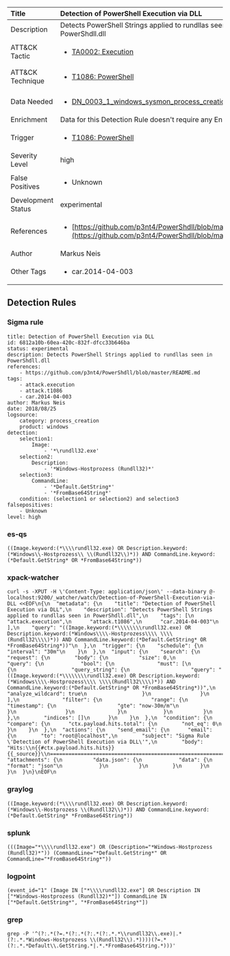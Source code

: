 | Title                | Detection of PowerShell Execution via DLL                                                                                                                                                 |
|:---------------------|:------------------------------------------------------------------------------------------------------------------------------------------------------------|
| Description          | Detects PowerShell Strings applied to rundllas seen in PowerShdll.dll                                                                                                                                           |
| ATT&amp;CK Tactic    |  <ul><li>[TA0002: Execution](https://attack.mitre.org/tactics/TA0002)</li></ul>  |
| ATT&amp;CK Technique | <ul><li>[T1086: PowerShell](https://attack.mitre.org/techniques/T1086)</li></ul>  |
| Data Needed          | <ul><li>[DN_0003_1_windows_sysmon_process_creation](../Data_Needed/DN_0003_1_windows_sysmon_process_creation.md)</li></ul>  |
| Enrichment           |  Data for this Detection Rule doesn't require any Enrichments.  |
| Trigger              | <ul><li>[T1086: PowerShell](../Triggers/T1086.md)</li></ul>  |
| Severity Level       | high |
| False Positives      | <ul><li>Unknown</li></ul>  |
| Development Status   | experimental |
| References           | <ul><li>[https://github.com/p3nt4/PowerShdll/blob/master/README.md](https://github.com/p3nt4/PowerShdll/blob/master/README.md)</li></ul>  |
| Author               | Markus Neis |
| Other Tags           | <ul><li>car.2014-04-003</li></ul> | 

## Detection Rules

### Sigma rule

```
title: Detection of PowerShell Execution via DLL
id: 6812a10b-60ea-420c-832f-dfcc33b646ba
status: experimental
description: Detects PowerShell Strings applied to rundllas seen in PowerShdll.dll
references:
    - https://github.com/p3nt4/PowerShdll/blob/master/README.md
tags:
    - attack.execution
    - attack.t1086
    - car.2014-04-003
author: Markus Neis
date: 2018/08/25
logsource:
    category: process_creation
    product: windows
detection:
    selection1:
        Image:
            - '*\rundll32.exe'
    selection2:
        Description:
            - '*Windows-Hostprozess (Rundll32)*'
    selection3:
        CommandLine:
            - '*Default.GetString*'
            - '*FromBase64String*'
    condition: (selection1 or selection2) and selection3
falsepositives:
    - Unknown
level: high

```





### es-qs
    
```
((Image.keyword:(*\\\\rundll32.exe) OR Description.keyword:(*Windows\\-Hostprozess\\ \\(Rundll32\\)*)) AND CommandLine.keyword:(*Default.GetString* OR *FromBase64String*))
```


### xpack-watcher
    
```
curl -s -XPUT -H \'Content-Type: application/json\' --data-binary @- localhost:9200/_watcher/watch/Detection-of-PowerShell-Execution-via-DLL <<EOF\n{\n  "metadata": {\n    "title": "Detection of PowerShell Execution via DLL",\n    "description": "Detects PowerShell Strings applied to rundllas seen in PowerShdll.dll",\n    "tags": [\n      "attack.execution",\n      "attack.t1086",\n      "car.2014-04-003"\n    ],\n    "query": "((Image.keyword:(*\\\\\\\\rundll32.exe) OR Description.keyword:(*Windows\\\\-Hostprozess\\\\ \\\\(Rundll32\\\\)*)) AND CommandLine.keyword:(*Default.GetString* OR *FromBase64String*))"\n  },\n  "trigger": {\n    "schedule": {\n      "interval": "30m"\n    }\n  },\n  "input": {\n    "search": {\n      "request": {\n        "body": {\n          "size": 0,\n          "query": {\n            "bool": {\n              "must": [\n                {\n                  "query_string": {\n                    "query": "((Image.keyword:(*\\\\\\\\rundll32.exe) OR Description.keyword:(*Windows\\\\-Hostprozess\\\\ \\\\(Rundll32\\\\)*)) AND CommandLine.keyword:(*Default.GetString* OR *FromBase64String*))",\n                    "analyze_wildcard": true\n                  }\n                }\n              ],\n              "filter": {\n                "range": {\n                  "timestamp": {\n                    "gte": "now-30m/m"\n                  }\n                }\n              }\n            }\n          }\n        },\n        "indices": []\n      }\n    }\n  },\n  "condition": {\n    "compare": {\n      "ctx.payload.hits.total": {\n        "not_eq": 0\n      }\n    }\n  },\n  "actions": {\n    "send_email": {\n      "email": {\n        "to": "root@localhost",\n        "subject": "Sigma Rule \'Detection of PowerShell Execution via DLL\'",\n        "body": "Hits:\\n{{#ctx.payload.hits.hits}}{{_source}}\\n================================================================================\\n{{/ctx.payload.hits.hits}}",\n        "attachments": {\n          "data.json": {\n            "data": {\n              "format": "json"\n            }\n          }\n        }\n      }\n    }\n  }\n}\nEOF\n
```


### graylog
    
```
((Image.keyword:(*\\\\rundll32.exe) OR Description.keyword:(*Windows\\-Hostprozess \\(Rundll32\\)*)) AND CommandLine.keyword:(*Default.GetString* *FromBase64String*))
```


### splunk
    
```
(((Image="*\\\\rundll32.exe") OR (Description="*Windows-Hostprozess (Rundll32)*")) (CommandLine="*Default.GetString*" OR CommandLine="*FromBase64String*"))
```


### logpoint
    
```
(event_id="1" (Image IN ["*\\\\rundll32.exe"] OR Description IN ["*Windows-Hostprozess (Rundll32)*"]) CommandLine IN ["*Default.GetString*", "*FromBase64String*"])
```


### grep
    
```
grep -P '^(?:.*(?=.*(?:.*(?:.*(?:.*.*\\rundll32\\.exe)|.*(?:.*.*Windows-Hostprozess \\(Rundll32\\).*))))(?=.*(?:.*.*Default\\.GetString.*|.*.*FromBase64String.*)))'
```



